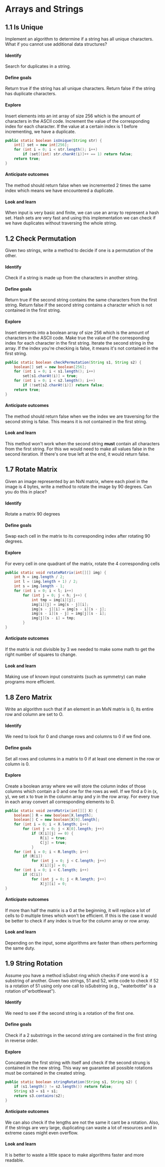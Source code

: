 # Arrays and Strings


## 1.1 Is Unique
Implement an algorithm to determine if a string has all unique characters. What if you cannot use additional data structures?
#### Identify
Search for duplicates in a string.
#### Define goals
Return true if the string has all unique characters. Return false if the string has duplicate characters.
#### Explore
Insert elements into an int array of size 256 which is the amount of characters in the ASCII code. Increment the value of the corresponding index for each character. If the value at a certain index is 1 before incrementing, we have a duplicate.

```java
public static boolean isUnique(String str) {
    int[] set = new int[256];
    for (int i = 0; i < str.length(); i++)
        if (set[(int) str.charAt(i)]++ == 1) return false;
    return true;
}
```
#### Anticipate outcomes
The method should return false when we incremented 2 times the same index which means we have encountered a duplicate. 
#### Look and learn
When input is very basic and finite, we can use an array to represent a hash set. Hash sets are very fast and using this implementation we can check if we have duplicates without traversing the whole string.


## 1.2 Check Permutation
Given two strings, write a method to decide if one is a permutation of the other.
#### Identify
Check if a string is made up from the characters in another string.
#### Define goals
Return true if the second string contains the same characters from the first string. Return false if the second string  contains a character which is not contained in the first string.
#### Explore
Insert elements into a boolean array of size 256 which is the amount of characters in the ASCII code. Make true the value of the corresponding index for each character in the first string. Iterate the second string in the array. If the index you're checking is false, it means it's not contained in the first string.

```java
public static boolean checkPermutation(String s1, String s2) {
    boolean[] set = new boolean[256];
    for (int i = 0; i < s1.length(); i++)
        set[s1.charAt(i)] = true;
    for (int i = 0; i < s2.length(); i++)
        if (!set[s2.charAt(i)]) return false;
    return true;
}
```
#### Anticipate outcomes
The method should return false when we the index we are traversing for the second string is false. This means it is not contained in the first string.
#### Look and learn
This method won't work when the second string **must** contain all characters from the first string. For this we would need to make all values false in the second iteration. If there's one true left at the end, it would return false.


## 1.7 Rotate Matrix
Given an image represented by an NxN matrix, where each pixel in the image is 4 bytes, write a method to rotate the image by 90 degrees. Can you do this in place?
#### Identify
Rotate a matrix 90 degrees
#### Define goals
Swap each cell in the matrix to its corresponding index after rotating 90 degrees. 
#### Explore
For every cell in one quadrant of the matrix, rotate the 4 corresponding cells
```java
public static void rotateMatrix(int[][] img) {
    int h = img.length / 2;
    int l = (img.length + 1) / 2;
    int s = img.length - 1;
    for (int i = 0; i < l; i++)
        for (int j = 0; j < h; j++) {
            int tmp = img[i][j];
            img[i][j] = img[s - j][i];
            img[s - j][i] = img[s - i][s - j];
            img[s - i][s - j] = img[j][s - i];
            img[j][s - i] = tmp;
        }
}
```
#### Anticipate outcomes
If the matrix is not divisible by 3 we needed to make some math to get the right number of squares to change. 
#### Look and learn
Making use of known input constraints (such as symmetry) can make programs more efficient.


## 1.8 Zero Matrix
Write an algorithm such that if an element in an MxN matrix is 0, its entire row and column are set to O.
#### Identify
We need to look for 0 and change rows and columns to 0 if we find one.
#### Define goals
Set all rows and columns in a matrix to 0 if at least one element in the row or column is 0.
#### Explore
Create a boolean array where we will store the column index of those columns which contain a 0 and one for the rows as well. If we find a 0 in (x, y), we set x to true in the column array and y in the row array. For every true in each array convert all corresponding elements to 0.
```java
public static void zeroMatrix(int[][] X) {
    boolean[] R = new boolean[X.length];
    boolean[] C = new boolean[X[0].length];
    for (int i = 0; i < X.length; i++)
        for (int j = 0; j < X[0].length; j++)
            if (X[i][j] == 0) {
                R[i] = true;
                C[j] = true;
            }
    for (int i = 0; i < R.length; i++)
        if (R[i])
            for (int j = 0; j < C.length; j++)
                X[i][j] = 0;
    for (int i = 0; i < C.length; i++)
        if (C[i])
            for (int j = 0; j < R.length; j++)
                X[j][i] = 0;
}
```
#### Anticipate outcomes
If more than half the matrix is a 0 at the beginning, it will replace a lot of cells to 0 multiple times which won't be efficient. If this is the case it would be better to check if any index is true for the column array or row array.
#### Look and learn
Depending on the input, some algorithms are faster than others performing the same duty.

## 1.9 String Rotation
Assume you have a method isSubst ring which checks if one word is a substring
of another. Given two strings, 51 and 52, write code to check if 52 is a rotation of 51 using only one call to isSubstring (e.g., "waterbottle" is a rotation of"erbottlewat").
#### Identify
We need to see if the second string is a rotation of the first one.
#### Define goals
Check if a 2 substrings in the second string are contained in the first string in reverse order.
#### Explore
Concatenate the first string with itself and check if the second strung is contained in the new string. This way we guarantee all possible rotations must be contained in the created string.
```java
public static boolean stringRotation(String s1, String s2) {
    if (s1.length() != s2.length()) return false;
    String s3 = s1 + s1;
    return s3.contains(s2);
}
```
#### Anticipate outcomes
We can also check if the lengths are not the same it cant be a rotation. Also, if the strings are very large, duplicating can waste a lot of resources and in extreme cases might even overflow.
#### Look and learn
It is better to waste a little space to make algorithms faster and more readable.
